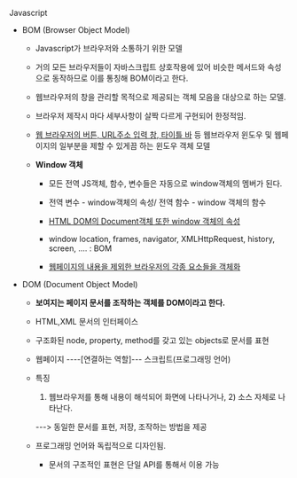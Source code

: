 Javascript

- BOM (Browser Object Model)

  - Javascript가 브라우저와 소통하기 위한 모델

  - 거의 모든 브라우저들이 자바스크립트 상호작용에 있어 비슷한 메서드와 속성으로 동작하므로 이를 통칭해 BOM이라고 한다.

  - 웹브라우저의 창을 관리할 목적으로 제공되는 객체 모음을 대상으로 하는 모델.

  - 브라우저 제작시  마다 세부사항이 살짝 다르게 구현되어 한정적임.

  - <u>웹 브라우저의 버튼, URL주소 입력 창, 타이틀 바</u> 등 웹브라우저 윈도우 및 웹페이지의 일부분을 제할 수 있게끔 하는 윈도우 객체 모델

  - **Window 객체**

    - 모든 전역 JS객체, 함수, 변수들은 자동으로 window객체의 멤버가 된다.

    - 전역 변수 - window객체의 속성/ 전역 함수 - window 객체의 함수

    - <u>HTML DOM의 Document객체 또한 window 객체의 속성</u>

    - window location, frames, navigator, XMLHttpRequest, history, screen, .... : BOM

    - <u>웹페이지의 내용을 제외한 브라우저의 각종 요소들을 객체화</u>

      

- DOM (Document Object Model)

  - **보여지는 페이지 문서를 조작하는 객체를 DOM이라고 한다.**

  - HTML,XML 문서의 인터페이스

  - 구조화된 node, property, method를 갖고 있는 objects로 문서를 표현

  - 웹페이지 ----[연결하는 역할]--- 스크립트(프로그래밍 언어)

  - 특징

    1) 웹브라우저를 통해 내용이 해석되어 화면에 나타나거나, 2) 소스 자체로 나타난다.

    ---> 동일한 문서를 표현, 저장, 조작하는 방법을 제공

  - 프로그래밍 언어와 독립적으로 디자인됨.

    - 문서의 구조적인 표현은 단일 API를 통해서 이용 가능

    